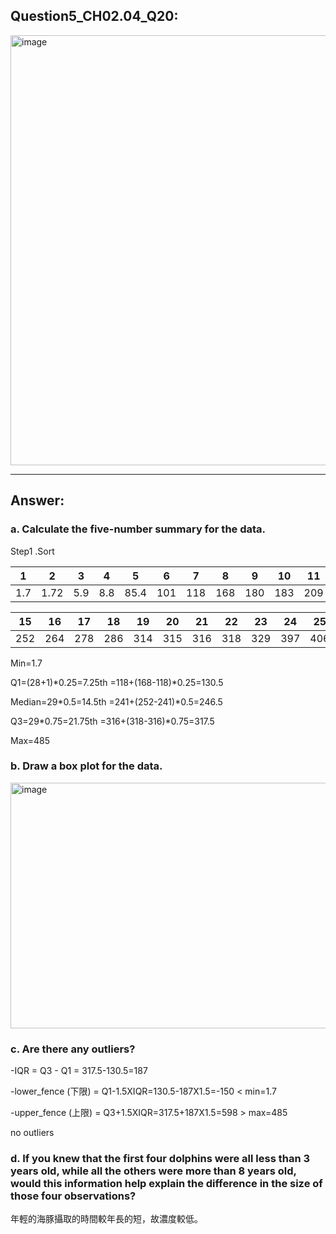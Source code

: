 ## Question5_CH02.04_Q20:
<img width="551" height="688" alt="image" src="https://github.com/user-attachments/assets/964528fe-c108-4c9a-8fe3-6ebae85db7b8" />




---
## Answer:
### a. Calculate the five-number summary for the data.
Step1 .Sort

| 1   | 2    | 3    | 4    | 5    | 6    | 7    | 8    | 9    | 10   | 11   | 12   | 13   | 14   |
|-----|------|------|------|------|------|------|------|------|------|------|------|------|------|
| 1.7 | 1.72 | 5.9  | 8.8  | 85.4 | 101  | 118  | 168  | 180  | 183  | 209  | 218  | 221  | 241  |

| 15   | 16   | 17   | 18   | 19   | 20   | 21   | 22   | 23   | 24   | 25   | 26   | 27   | 28   |
|------|------|------|------|------|------|------|------|------|------|------|------|------|------|
| 252  | 264  | 278  | 286  | 314  | 315  | 316  | 318  | 329  | 397  | 406  | 445  | 481  | 485  |

Min=1.7

Q1=(28+1)*0.25=7.25th
=118+(168-118)*0.25=130.5

Median=29*0.5=14.5th
=241+(252-241)*0.5=246.5

Q3=29*0.75=21.75th
=316+(318-316)*0.75=317.5

Max=485

### b. Draw a box plot for the data.
<img width="993" height="393" alt="image" src="https://github.com/user-attachments/assets/8e3e8f36-5735-4fca-9edf-89e1d7cff715" />


### c. Are there any outliers?
-IQR = Q3 - Q1 = 317.5-130.5=187

-lower_fence (下限) = Q1-1.5XIQR=130.5-187X1.5=-150 < min=1.7

-upper_fence (上限) = Q3+1.5XIQR=317.5+187X1.5=598 > max=485

no outliers

### d. If you knew that the first four dolphins were all less than 3 years old, while all the others were more than 8 years old, would this information help explain the difference in the size of those four observations?

年輕的海豚攝取的時間較年長的短，故濃度較低。
